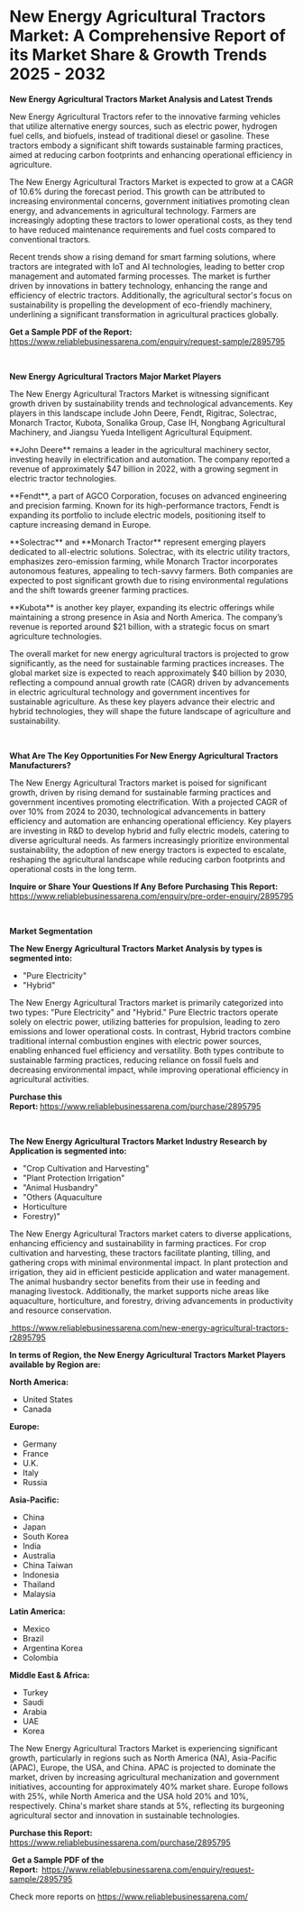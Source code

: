<p><h1>New Energy Agricultural Tractors Market: A Comprehensive Report of its Market Share & Growth Trends 2025 - 2032</h1></p><p><strong>New Energy Agricultural Tractors Market Analysis and Latest Trends</strong></p>
<p><p>New Energy Agricultural Tractors refer to the innovative farming vehicles that utilize alternative energy sources, such as electric power, hydrogen fuel cells, and biofuels, instead of traditional diesel or gasoline. These tractors embody a significant shift towards sustainable farming practices, aimed at reducing carbon footprints and enhancing operational efficiency in agriculture.</p><p>The New Energy Agricultural Tractors Market is expected to grow at a CAGR of 10.6% during the forecast period. This growth can be attributed to increasing environmental concerns, government initiatives promoting clean energy, and advancements in agricultural technology. Farmers are increasingly adopting these tractors to lower operational costs, as they tend to have reduced maintenance requirements and fuel costs compared to conventional tractors.</p><p>Recent trends show a rising demand for smart farming solutions, where tractors are integrated with IoT and AI technologies, leading to better crop management and automated farming processes. The market is further driven by innovations in battery technology, enhancing the range and efficiency of electric tractors. Additionally, the agricultural sector's focus on sustainability is propelling the development of eco-friendly machinery, underlining a significant transformation in agricultural practices globally.</p></p>
<p><strong>Get a Sample PDF of the Report:&nbsp;</strong> <a href="https://www.reliablebusinessarena.com/enquiry/request-sample/2895795?utm_campaign=2566&utm_medium=2&utm_source=Github&utm_content=ia&utm_term=15032025&utm_id=new-energy-agricultural-tractors">https://www.reliablebusinessarena.com/enquiry/request-sample/2895795</a></p>
<p>&nbsp;</p>
<p><strong>New Energy Agricultural Tractors Major Market Players</strong></p>
<p><p>The New Energy Agricultural Tractors Market is witnessing significant growth driven by sustainability trends and technological advancements. Key players in this landscape include John Deere, Fendt, Rigitrac, Solectrac, Monarch Tractor, Kubota, Sonalika Group, Case IH, Nongbang Agricultural Machinery, and Jiangsu Yueda Intelligent Agricultural Equipment.</p><p>**John Deere** remains a leader in the agricultural machinery sector, investing heavily in electrification and automation. The company reported a revenue of approximately $47 billion in 2022, with a growing segment in electric tractor technologies.</p><p>**Fendt**, a part of AGCO Corporation, focuses on advanced engineering and precision farming. Known for its high-performance tractors, Fendt is expanding its portfolio to include electric models, positioning itself to capture increasing demand in Europe.</p><p>**Solectrac** and **Monarch Tractor** represent emerging players dedicated to all-electric solutions. Solectrac, with its electric utility tractors, emphasizes zero-emission farming, while Monarch Tractor incorporates autonomous features, appealing to tech-savvy farmers. Both companies are expected to post significant growth due to rising environmental regulations and the shift towards greener farming practices.</p><p>**Kubota** is another key player, expanding its electric offerings while maintaining a strong presence in Asia and North America. The company’s revenue is reported around $21 billion, with a strategic focus on smart agriculture technologies.</p><p>The overall market for new energy agricultural tractors is projected to grow significantly, as the need for sustainable farming practices increases. The global market size is expected to reach approximately $40 billion by 2030, reflecting a compound annual growth rate (CAGR) driven by advancements in electric agricultural technology and government incentives for sustainable agriculture. As these key players advance their electric and hybrid technologies, they will shape the future landscape of agriculture and sustainability.</p></p>
<p>&nbsp;</p>
<p><strong>What Are The Key Opportunities For New Energy Agricultural Tractors Manufacturers?</strong></p>
<p><p>The New Energy Agricultural Tractors market is poised for significant growth, driven by rising demand for sustainable farming practices and government incentives promoting electrification. With a projected CAGR of over 10% from 2024 to 2030, technological advancements in battery efficiency and automation are enhancing operational efficiency. Key players are investing in R&D to develop hybrid and fully electric models, catering to diverse agricultural needs. As farmers increasingly prioritize environmental sustainability, the adoption of new energy tractors is expected to escalate, reshaping the agricultural landscape while reducing carbon footprints and operational costs in the long term.</p></p>
<p><strong>Inquire or Share Your Questions If Any Before Purchasing This Report:</strong> <a href="https://www.reliablebusinessarena.com/enquiry/pre-order-enquiry/2895795?utm_campaign=2566&utm_medium=2&utm_source=Github&utm_content=ia&utm_term=15032025&utm_id=new-energy-agricultural-tractors">https://www.reliablebusinessarena.com/enquiry/pre-order-enquiry/2895795</a></p>
<p>&nbsp;</p>
<p><strong>Market Segmentation</strong></p>
<p><strong>The New Energy Agricultural Tractors Market Analysis by types is segmented into:</strong></p>
<p><ul><li>"Pure Electricity"</li><li>"Hybrid"</li></ul></p>
<p><p>The New Energy Agricultural Tractors market is primarily categorized into two types: "Pure Electricity" and "Hybrid." Pure Electric tractors operate solely on electric power, utilizing batteries for propulsion, leading to zero emissions and lower operational costs. In contrast, Hybrid tractors combine traditional internal combustion engines with electric power sources, enabling enhanced fuel efficiency and versatility. Both types contribute to sustainable farming practices, reducing reliance on fossil fuels and decreasing environmental impact, while improving operational efficiency in agricultural activities.</p></p>
<p><strong>Purchase this Report:&nbsp;</strong><a href="https://www.reliablebusinessarena.com/purchase/2895795?utm_campaign=2566&utm_medium=2&utm_source=Github&utm_content=ia&utm_term=15032025&utm_id=new-energy-agricultural-tractors">https://www.reliablebusinessarena.com/purchase/2895795</a></p>
<p>&nbsp;</p>
<p><strong>The New Energy Agricultural Tractors Market Industry Research by Application is segmented into:</strong></p>
<p><ul><li>"Crop Cultivation and Harvesting"</li><li>"Plant Protection Irrigation"</li><li>"Animal Husbandry"</li><li>"Others (Aquaculture</li><li>Horticulture</li><li>Forestry)"</li></ul></p>
<p><p>The New Energy Agricultural Tractors market caters to diverse applications, enhancing efficiency and sustainability in farming practices. For crop cultivation and harvesting, these tractors facilitate planting, tilling, and gathering crops with minimal environmental impact. In plant protection and irrigation, they aid in efficient pesticide application and water management. The animal husbandry sector benefits from their use in feeding and managing livestock. Additionally, the market supports niche areas like aquaculture, horticulture, and forestry, driving advancements in productivity and resource conservation.</p></p>
<p><a href="https://www.reliablebusinessarena.com/new-energy-agricultural-tractors-r2895795?utm_campaign=2566&utm_medium=2&utm_source=Github&utm_content=ia&utm_term=15032025&utm_id=new-energy-agricultural-tractors">&nbsp;https://www.reliablebusinessarena.com/new-energy-agricultural-tractors-r2895795</a></p>
<p><strong>In terms of Region, the New Energy Agricultural Tractors Market Players available by Region are:</strong></p>
<p>
    <p> <strong> North America: </strong>
        <ul>
            <li>United States</li>
            <li>Canada</li>
        </ul>
        </p> 
    <p> <strong> Europe: </strong>
        <ul>
            <li>Germany</li>
            <li>France</li>
            <li>U.K.</li>
            <li>Italy</li>
            <li>Russia</li>
        </ul>
        </p> 
    <p> <strong> Asia-Pacific: </strong>
        <ul>
            <li>China</li>
            <li>Japan</li>
            <li>South Korea</li>
            <li>India</li>
            <li>Australia</li>
            <li>China Taiwan</li>
            <li>Indonesia</li>
            <li>Thailand</li>
            <li>Malaysia</li>
        </ul>
        </p> 
    <p> <strong> Latin America: </strong>
        <ul>
            <li>Mexico</li>
            <li>Brazil</li>
            <li>Argentina Korea</li>
            <li>Colombia</li>
        </ul>
        </p> 
    <p> <strong> Middle East & Africa: </strong>
        <ul>
            <li>Turkey</li>
            <li>Saudi</li>
            <li>Arabia</li>
            <li>UAE</li>
            <li>Korea</li>
        </ul>
    </p>
    </p>
<p><p>The New Energy Agricultural Tractors Market is experiencing significant growth, particularly in regions such as North America (NA), Asia-Pacific (APAC), Europe, the USA, and China. APAC is projected to dominate the market, driven by increasing agricultural mechanization and government initiatives, accounting for approximately 40% market share. Europe follows with 25%, while North America and the USA hold 20% and 10%, respectively. China's market share stands at 5%, reflecting its burgeoning agricultural sector and innovation in sustainable technologies.</p></p>
<p><strong>Purchase this Report: </strong><a href="https://www.reliablebusinessarena.com/purchase/2895795?utm_campaign=2566&utm_medium=2&utm_source=Github&utm_content=ia&utm_term=15032025&utm_id=new-energy-agricultural-tractors">https://www.reliablebusinessarena.com/purchase/2895795</a></p>
<p>&nbsp;<strong>Get a Sample PDF of the Report:&nbsp;&nbsp;</strong><a href="https://www.reliablebusinessarena.com/enquiry/request-sample/2895795?utm_campaign=2566&utm_medium=2&utm_source=Github&utm_content=ia&utm_term=15032025&utm_id=new-energy-agricultural-tractors">https://www.reliablebusinessarena.com/enquiry/request-sample/2895795</a></p>
<p><strong></strong></p>
<p>Check more reports on <a href="https://www.reliablebusinessarena.com/?utm_campaign=2566&utm_medium=2&utm_source=Github&utm_content=ia&utm_term=15032025&utm_id=new-energy-agricultural-tractors">https://www.reliablebusinessarena.com/</a></p>